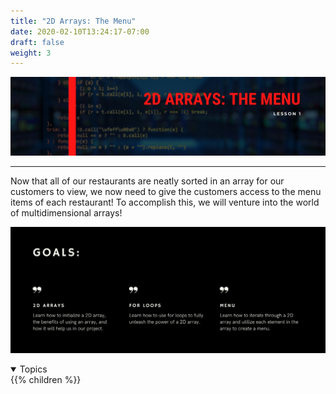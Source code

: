 ```yaml
---
title: "2D Arrays: The Menu"
date: 2020-02-10T13:24:17-07:00
draft: false
weight: 3
---
```


<!--<link rel="stylesheet" href="../../style.css">-->

![image](../img/2dhead.png)
<hr>

Now that all of our restaurants are neatly sorted in an array for our customers to view, we now need to give the customers access to the menu items of each restaurant! To accomplish this, we will venture into the world of multidimensional arrays!

![image](../img/2dgoals.png)

<details open>
<summary>Topics</summary>
{{% children %}}
</details>